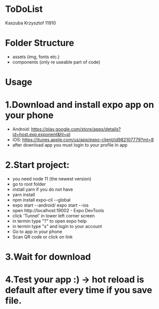 # ToDoList

Kaszuba Krzysztof 11910


# Folder Structure </br>

- assets (img, fonts etc.) </br>
- components (only re useable part of code)</br>
# Usage

# 1.Download and install expo app on your phone</br>
- Android: https://play.google.com/store/apps/details?id=host.exp.exponent&hl=pl</br>
- iOS: https://itunes.apple.com/us/app/expo-client/id982107779?mt=8</br>
- after download app you must login to your profile in app</br>
# 2.Start project:</br>
- you need node 11 (the newest version)</br>
- go to root folder</br>
- install yarn if you do not have</br>
- yarn install</br>
- npm install expo-cli --global</br>
- expo start --android/ expo start --ios</br>
- open http://localhost:19002 - Expo DevTools</br>
- click 'Tunnel' in lower left corner screen</br>
- in termin type "?" to open expo help</br>
- in termin type "s" and login to your account</br>
- Go to app in your phone</br>
- Scan QR code or click on link</br>
# 3.Wait for download</br>
# 4.Test your app :) -> hot reload is default after every time if you save file.</br>
